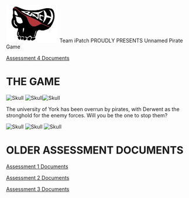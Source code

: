 ![Logo](teamlogo.jpeg) Team iPatch PROUDLY PRESENTS Unnamed Pirate Game

[Assessment 4 Documents](./Assessment-4/assessment4.html)

# THE GAME

![Skull](http://bestanimations.com/Humans/SkullBones/skull-bones-animated-gif-1.gif) ![Skull](http://bestanimations.com/Humans/SkullBones/skull-bones-animated-gif-1.gif)![Skull](http://bestanimations.com/Humans/SkullBones/skull-bones-animated-gif-1.gif)


The university of York has been overrun by pirates, with Derwent as the stronghold for the enemy forces. Will you be the one to stop them?

![Skull](http://bestanimations.com/Humans/SkullBones/skull-bones-animated-gif-1.gif) ![Skull](http://bestanimations.com/Humans/SkullBones/skull-bones-animated-gif-1.gif) ![Skull](http://bestanimations.com/Humans/SkullBones/skull-bones-animated-gif-1.gif)

# OLDER ASSESSMENT DOCUMENTS

[Assessment 1 Documents](./Assessment-1/assessment1.html)

[Assessment 2 Documents](./Assessment-2/assessment2.html)

[Assessment 3 Documents](./Assessment-3/assessment3.html)

